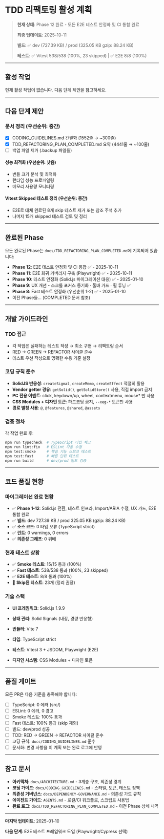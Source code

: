 # TDD 리팩토링 활성 계획

> **현재 상태**: Phase 12 완료 - 모든 E2E 테스트 안정화 및 CI 통합 완료
>
> **최종 업데이트**: 2025-10-11
>
> **빌드**: ✅ dev (727.39 KB) / prod (325.05 KB gzip: 88.24 KB)
>
> **테스트**: ✅ Vitest 538/538 (100%, 23 skipped) | ✅ E2E 8/8 (100%)

---

## 활성 작업

현재 활성 작업이 없습니다. 다음 단계 제안을 참고하세요.

---

## 다음 단계 제안

### 문서 정리 (우선순위: 중간)

- [x] CODING_GUIDELINES.md 간결화 (1552줄 → ~300줄)
- [x] TDD_REFACTORING_PLAN_COMPLETED.md 요약 (4441줄 → ~100줄)
- [ ] 백업 파일 제거 (.backup 파일들)

#### 성능 최적화 (우선순위: 낮음)

- 번들 크기 분석 및 최적화
- 런타임 성능 프로파일링
- 메모리 사용량 모니터링

#### Vitest Skipped 테스트 정리 (우선순위: 중간)

- E2E로 대체 완료된 8개 skip 테스트 제거 또는 참조 주석 추가
- 나머지 15개 skipped 테스트 검토 및 정리

---

## 완료된 Phase

모든 완료된 Phase는 `docs/TDD_REFACTORING_PLAN_COMPLETED.md`에 기록되어
있습니다:

- **Phase 12**: E2E 테스트 안정화 및 CI 통합 ✅ - 2025-10-11
- **Phase 11**: E2E 회귀 커버리지 구축 (Playwright) ✅ - 2025-10-11
- **Phase 10**: 테스트 안정화 (Solid.js 마이그레이션 대응) ✅ - 2025-01-10
- **Phase 9**: UX 개선 - 스크롤 포커스 동기화 · 툴바 가드 · 휠 튜닝 ✅
- **Phase 8**: Fast 테스트 안정화 (우선순위 1-2) ✅ - 2025-01-10
- 이전 Phase들... (COMPLETED 문서 참조)

---

## 개발 가이드라인

### TDD 접근

- 각 작업은 실패하는 테스트 작성 → 최소 구현 → 리팩토링 순서
- RED → GREEN → REFACTOR 사이클 준수
- 테스트 우선 작성으로 명확한 수용 기준 설정

### 코딩 규칙 준수

- **SolidJS 반응성**: `createSignal`, `createMemo`, `createEffect` 적절히 활용
- **Vendor getter 경유**: `getSolid()`, `getSolidStore()` 사용, 직접 import 금지
- **PC 전용 이벤트**: click, keydown/up, wheel, contextmenu, mouse\* 만 사용
- **CSS Modules + 디자인 토큰**: 하드코딩 금지, `--xeg-*` 토큰만 사용
- **경로 별칭 사용**: `@`, `@features`, `@shared`, `@assets`

### 검증 절차

각 작업 완료 후:

```powershell
npm run typecheck  # TypeScript 타입 체크
npm run lint:fix   # ESLint 자동 수정
npm test:smoke     # 핵심 기능 스모크 테스트
npm test:fast      # 빠른 단위 테스트
npm run build      # dev/prod 빌드 검증
```

---

## 코드 품질 현황

### 마이그레이션 완료 현황

- ✅ **Phase 1-12**: Solid.js 전환, 테스트 인프라, Import/ARIA 수정, UX 가드,
  E2E 통합 완료
- ✅ **빌드**: dev 727.39 KB / prod 325.05 KB (gzip: 88.24 KB)
- ✅ **소스 코드**: 0 타입 오류 (TypeScript strict)
- ✅ **린트**: 0 warnings, 0 errors
- ✅ **의존성 그래프**: 0 위배

### 현재 테스트 상황

- ✅ **Smoke 테스트**: 15/15 통과 (100%)
- ✅ **Fast 테스트**: 538/538 통과 (100%, 23 skipped)
- ✅ **E2E 테스트**: 8/8 통과 (100%)
- 🔵 **Skip된 테스트**: 23개 (정리 권장)

### 기술 스택

- **UI 프레임워크**: Solid.js 1.9.9
- **상태 관리**: Solid Signals (내장, 경량 반응형)
- **번들러**: Vite 7
- **타입**: TypeScript strict
- **테스트**: Vitest 3 + JSDOM, Playwright (E2E)

- **디자인 시스템**: CSS Modules + 디자인 토큰

---

## 품질 게이트

모든 PR은 다음 기준을 충족해야 합니다:

- [ ] TypeScript: 0 에러 (src/)
- [ ] ESLint: 0 에러, 0 경고
- [ ] Smoke 테스트: 100% 통과
- [ ] Fast 테스트: 100% 통과 (skip 제외)
- [ ] 빌드: dev/prod 성공
- [ ] TDD: RED → GREEN → REFACTOR 사이클 준수
- [ ] 코딩 규칙: `docs/CODING_GUIDELINES.md` 준수
- [ ] 문서화: 변경 사항을 이 계획 또는 완료 로그에 반영

---

## 참고 문서

- **아키텍처**: `docs/ARCHITECTURE.md` - 3계층 구조, 의존성 경계
- **코딩 가이드**: `docs/CODING_GUIDELINES.md` - 스타일, 토큰, 테스트 정책
- **의존성 거버넌스**: `docs/DEPENDENCY-GOVERNANCE.md` - 의존성 가드 규칙
- **에이전트 가이드**: `AGENTS.md` - 로컬/CI 워크플로, 스크립트 사용법
- **완료 로그**: `docs/TDD_REFACTORING_PLAN_COMPLETED.md` - 이전 Phase 상세 내역

---

**마지막 업데이트**: 2025-01-10

**다음 단계**: E2E 테스트 프레임워크 도입 (Playwright/Cypress 선택)
